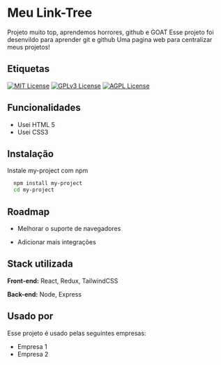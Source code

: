 
# Meu Link-Tree
Projeto muito top, aprendemos horrores, github e GOAT
Esse projeto foi desenvildo para aprender git e github
Uma pagina web para centralizar meus projetos!



## Etiquetas
[![MIT License](https://img.shields.io/badge/License-MIT-green.svg)](https://choosealicense.com/licenses/mit/)
[![GPLv3 License](https://img.shields.io/badge/License-GPL%20v3-yellow.svg)](https://opensource.org/licenses/)
[![AGPL License](https://img.shields.io/badge/license-AGPL-blue.svg)](http://www.gnu.org/licenses/agpl-3.0)


## Funcionalidades

- Usei HTML 5
- Usei CSS3




## Instalação

Instale my-project com npm

```bash
  npm install my-project
  cd my-project
```
    
    
## Roadmap

- Melhorar o suporte de navegadores

- Adicionar mais integrações


## Stack utilizada

**Front-end:** React, Redux, TailwindCSS

**Back-end:** Node, Express


## Usado por

Esse projeto é usado pelas seguintes empresas:

- Empresa 1
- Empresa 2

